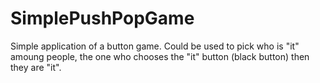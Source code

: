 # SimplePushPopGame
Simple application of a button game.
Could be used to pick who is "it" amoung people, 
the one who chooses the "it" button (black button) then they are "it".
